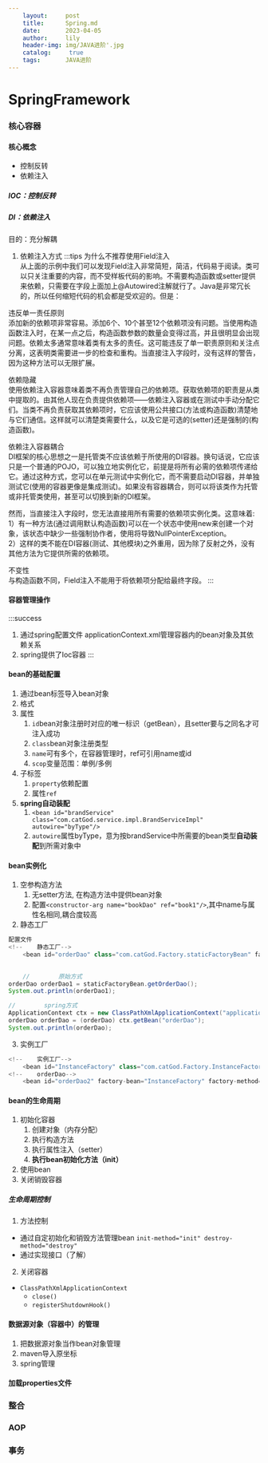 ```yaml
---
    layout:     post
    title:      Spring.md
    date:       2023-04-05
    author:     lily
    header-img: img/JAVA进阶'.jpg
    catalog: 	 true
    tags:       JAVA进阶
---
```


<a name="c3p3h"></a>
# SpringFramework
<a name="IwMcB"></a>
### 核心容器
<a name="LjAVw"></a>
#### 核心概念

- 控制反转
- 依赖注入
<a name="UaroV"></a>
##### IOC：控制反转
<a name="eKTe1"></a>
##### DI：依赖注入
目的：充分解耦

1. 依赖注入方式
:::tips
为什么不推荐使用Field注入<br />从上面的示例中我们可以发现Field注入非常简短，简洁，代码易于阅读。类可以只关注重要的内容，而不受样板代码的影响。不需要构造函数或setter提供来依赖，只需要在字段上面加上@Autowired注解就行了。Java是非常冗长的，所以任何缩短代码的机会都是受欢迎的。但是：

违反单一责任原则<br />添加新的依赖项非常容易。添加6个、10个甚至12个依赖项没有问题。当使用构造函数注入时，在某一点之后，构造函数参数的数量会变得过高，并且很明显会出现问题。依赖太多通常意味着类有太多的责任。这可能违反了单一职责原则和关注点分离，这表明类需要进一步的检查和重构。当直接注入字段时，没有这样的警告，因为这种方法可以无限扩展。

依赖隐藏<br />使用依赖注入容器意味着类不再负责管理自己的依赖项。获取依赖项的职责是从类中提取的。由其他人现在负责提供依赖项——依赖注入容器或在测试中手动分配它们。当类不再负责获取其依赖项时，它应该使用公共接口(方法或构造函数)清楚地与它们通信。这样就可以清楚类需要什么，以及它是可选的(setter)还是强制的(构造函数)。

依赖注入容器耦合<br />DI框架的核心思想之一是托管类不应该依赖于所使用的DI容器。换句话说，它应该只是一个普通的POJO，可以独立地实例化它，前提是将所有必需的依赖项传递给它。通过这种方式，您可以在单元测试中实例化它，而不需要启动DI容器，并单独测试它(使用的容器更像是集成测试)。如果没有容器耦合，则可以将该类作为托管或非托管类使用，甚至可以切换到新的DI框架。

然而，当直接注入字段时，您无法直接用所有需要的依赖项实例化类。这意味着:<br />1）有一种方法(通过调用默认构造函数)可以在一个状态中使用new来创建一个对象，该状态中缺少一些强制协作者，使用将导致NullPointerException。<br />2）这样的类不能在DI容器(测试、其他模块)之外重用，因为除了反射之外，没有其他方法为它提供所需的依赖项。

不变性<br />与构造函数不同，Field注入不能用于将依赖项分配给最终字段。
:::
<a name="MQYU9"></a>
#### 容器管理操作
:::success

1. 通过spring配置文件 applicationContext.xml管理容器内的bean对象及其依赖关系
2. spring提供了Ioc容器
:::
<a name="jzoCw"></a>
#### bean的基础配置

1. 通过bean标签导入bean对象
2. 格式
3. 属性
   1. `id`bean对象注册时对应的唯一标识（getBean），且setter要与之同名才可注入成功
   2. `class`bean对象注册类型
   3. `name`可有多个，在容器管理时，ref可引用name或id
   4. `scop`变量范围：单例/多例
4. 子标签
   1. `property`依赖配置
   2. 属性`ref`
5. **spring自动装配**
   1. `<bean id="brandService" class="com.catGod.service.impl.BrandServiceImpl" autowire="byType"/>`
   2. `autowire`属性byType，意为按brandService中所需要的bean类型**自动装配**到所需对象中
<a name="B9mBh"></a>
#### bean实例化

1. 空参构造方法
   1. 无setter方法, 在构造方法中提供bean对象
   2. 配置`<constructor-arg name="bookDao" ref="book1"/>`,其中name与属性名相同,耦合度较高
2. 静态工厂
```java
配置文件
<!--    静态工厂-->
    <bean id="orderDao" class="com.catGod.Factory.staticFactoryBean" factory-method="getOrderDao"/>

    
    //        原始方式
orderDao orderDao1 = staticFactoryBean.getOrderDao();
System.out.println(orderDao1);

//        spring方式
ApplicationContext ctx = new ClassPathXmlApplicationContext("applicationContext.xml");
orderDao orderDao = (orderDao) ctx.getBean("orderDao");
System.out.println(orderDao);
```

3. 实例工厂
```java
<!--    实例工厂-->
    <bean id="InstanceFactory" class="com.catGod.Factory.InstanceFactory" />
<!--    orderDao-->
    <bean id="orderDao2" factory-bean="InstanceFactory" factory-method="getOrderDao"/>

```
<a name="ChZ26"></a>
#### bean的生命周期

1. 初始化容器
   1. 创建对象（内存分配）
   2. 执行构造方法
   3. 执行属性注入（setter）
   4. **执行bean初始化方法（init）**
2. 使用bean
3. 关闭销毁容器
<a name="tDSdj"></a>
##### 生命周期控制

1. 方法控制
- 通过自定初始化和销毁方法管理bean `init-method="init" destroy-method="destroy"`
- 通过实现接口（了解）
2. 关闭容器
- `ClassPathXmlApplicationContext`
   - `close()`
   - `registerShutdownHook()`
<a name="h2KYz"></a>
#### 数据源对象（容器中）的管理

1. 把数据源对象当作bean对象管理
2. maven导入原坐标
3. spring管理

<a name="fcku6"></a>
#### 加载properties文件

<a name="YUJu0"></a>
### 整合
<a name="Cf2L9"></a>
### AOP
<a name="tnUzR"></a>
### 事务
